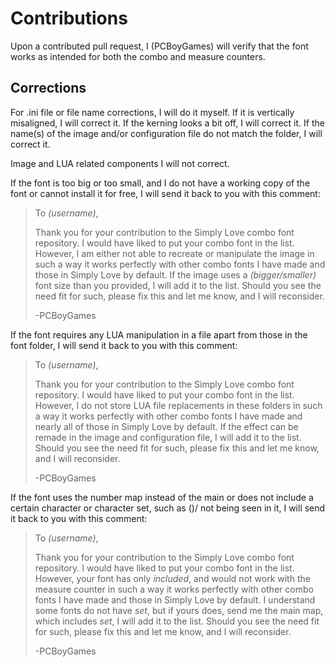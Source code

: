 # Contributions
Upon a contributed pull request, I (PCBoyGames) will verify that the font works as intended for both the combo and measure counters.
## Corrections
For .ini file or file name corrections, I will do it myself. If it is vertically misaligned, I will correct it. If the kerning looks a bit off, I will correct it. If the name(s) of the image and/or configuration file do not match the folder, I will correct it.

Image and LUA related components I will not correct. 

If the font is too big or too small, and I do not have a working copy of the font or cannot install it for free, I will send it back to you with this comment:

>To *(username)*,
>
>Thank you for your contribution to the Simply Love combo font repository. I would have liked to put your combo font in the list. However, I am either not able to recreate or manipulate the image in such a way it works perfectly with other combo fonts I have made and those in Simply Love by default. If the image uses a *(bigger/smaller)* font size than you provided, I will add it to the list. Should you see the need fit for such, please fix this and let me know, and I will reconsider.
>
>-PCBoyGames

If the font requires any LUA manipulation in a file apart from those in the font folder, I will send it back to you with this comment:

>To *(username)*,
>
>Thank you for your contribution to the Simply Love combo font repository. I would have liked to put your combo font in the list. However, I do not store LUA file replacements in these folders in such a way it works perfectly with other combo fonts I have made and nearly all of those in Simply Love by default. If the effect can be remade in the image and configuration file, I will add it to the list. Should you see the need fit for such, please fix this and let me know, and I will reconsider.
>
>-PCBoyGames

If the font uses the number map instead of the main or does not include a certain character or character set, such as ()/ not being seen in it, I will send it back to you with this comment:

>To *(username)*,
>
>Thank you for your contribution to the Simply Love combo font repository. I would have liked to put your combo font in the list. However, your font has only *included*, and would not work with the measure counter in such a way it works perfectly with other combo fonts I have made and those in Simply Love by default. I understand some fonts do not have *set*, but if yours does, send me the main map, which includes *set*, I will add it to the list. Should you see the need fit for such, please fix this and let me know, and I will reconsider.
>
>-PCBoyGames
